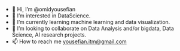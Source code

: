 - 👋 Hi, I’m @omidyousefian
- 👀 I’m interested in DataScience.
- 🌱 I’m currently learning machine learning and data visualization.
- 💞️ I’m looking to collaborate on Data Analysis and/or bigdata, Data Science, AI research projects.
- 📫 How to reach me yousefian.itm@gmail.com

<!---
omidyousefian/omidyousefian is a ✨ special ✨ repository because its `README.md` (this file) appears on your GitHub profile.
You can click the Preview link to take a look at your changes.
--->
